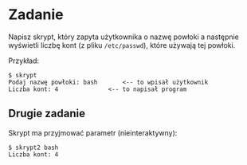 # Zadanie

Napisz skrypt, który zapyta użytkownika o nazwę powłoki
a następnie wyświetli liczbę kont (z pliku `/etc/passwd`), które używają tej powłoki.

Przykład:

```command
$ skrypt
Podaj nazwę powłoki: bash 		<-- to wpisał użytkownik
Liczba kont: 4				<-- to napisał program
```

## Drugie zadanie

Skrypt ma przyjmować parametr (nieinteraktywny):

```command
$ skrypt2 bash
Liczba kont: 4
```

